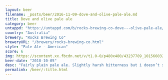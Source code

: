 ```yaml
---
layout: beer
filename: _posts/beer/2016-11-09-dove-and-olive-pale-ale.md
title: Dove and olive pale ale
category: beer
untappd: "https://untappd.com/b/rocks-brewing-co-dove---olive-pale-ale/2691830"
country: "Australia"
brewery: "Rocks Brewing Co"
breweryURL: "/brewery/rocks-brewing-co.html"
style: "Pale Ale - American"
score: 6
img: https://scontent.xx.fbcdn.net/v/t1.0-0/p480x480/43237789_10156603266248745_8903863338031644672_o.jpg?_nc_cat=103&_nc_ohc=Jz7UNeRHWqkAQk44XzRu7b1C78bTkYajUP9z8mBFEN0HwTOKFLe1oeecg&_nc_ht=scontent.xx&oh=66c6f7eacb3d33aa0b0462e3e94dea72&oe=5E51BDA1
beer-date: "2018-10-05"
desc: "Fairly plain pale ale. Slightly harsh bitterness but i doesn’t stop it being easy drinking"
permalink: /beer/:title.html
---
```

